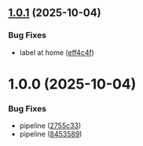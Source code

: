 ## [1.0.1](https://github.com/luylucas10/aspnet-devops/compare/v1.0.0...v1.0.1) (2025-10-04)


### Bug Fixes

* label at home ([eff4c4f](https://github.com/luylucas10/aspnet-devops/commit/eff4c4f4261a55f2bcd0e0213818de43c7bcd7bd))

# 1.0.0 (2025-10-04)


### Bug Fixes

* pipeline ([2755c33](https://github.com/luylucas10/aspnet-devops/commit/2755c333b674a7b59e595b809976af20db99f682))
* pipeline ([8453589](https://github.com/luylucas10/aspnet-devops/commit/8453589068d6c8253d2cd3ffd6f2c413c2c2cc71))
